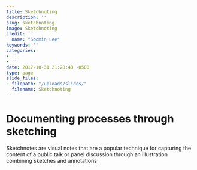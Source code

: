 ```yaml
---
title: Sketchnoting
description: ''
slug: sketchnoting
image: Sketchnoting
credit:
  name: "Soomin Lee"
keywords: ''
categories:
- ''
- ''
date: 2017-10-31 21:28:43 -0500
type: page
slide_files:
- filepath: "/uploads/slides/"
  filename: Sketchnoting
---
```

# Documenting processes through sketching

Sketchnotes are visual notes that are a popular technique for capturing the content of a public talk or panel discussion through an illustration combining sketches and annotations
